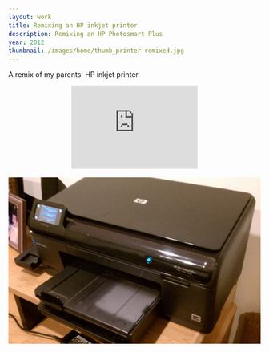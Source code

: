 ```yaml
---
layout: work
title: Remixing an HP inkjet printer
description: Remixing an HP Photosmart Plus
year: 2012
thumbnail: /images/home/thumb_printer-remixed.jpg
---
```


A remix of my parents' HP inkjet printer.

<center>
<p>
<iframe width="50%" height="166" scrolling="no" frameborder="no" src="http://w.soundcloud.com/player/?url=http%3A%2F%2Fapi.soundcloud.com%2Ftracks%2F12150276&amp;auto_play=false&amp;show_artwork=true&amp;color=23521d"></iframe>
</p>
<p>
<img src="/images/misc/printer.jpg" />
</p>
</center>

